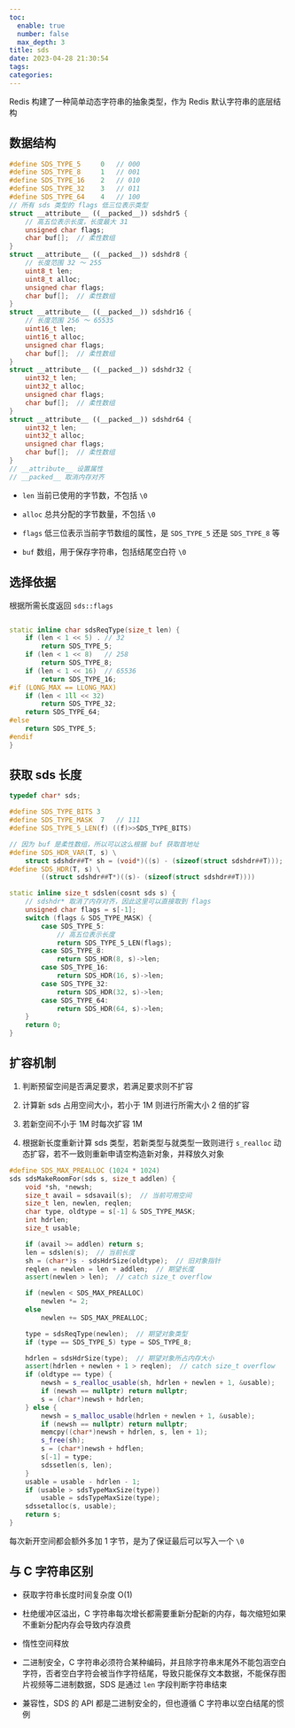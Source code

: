 ```yaml
---
toc:
  enable: true
  number: false
  max_depth: 3
title: sds
date: 2023-04-28 21:30:54
tags:
categories:
---
```


Redis 构建了一种简单动态字符串的抽象类型，作为 Redis 默认字符串的底层结构

## 数据结构

```cpp
#define SDS_TYPE_5     0   // 000
#define SDS_TYPE_8     1   // 001
#define SDS_TYPE_16    2   // 010
#define SDS_TYPE_32    3   // 011
#define SDS_TYPE_64    4   // 100
// 所有 sds 类型的 flags 低三位表示类型
struct __attribute__ ((__packed__)) sdshdr5 {
    // 高五位表示长度，长度最大 31
    unsigned char flags;
    char buf[];  // 柔性数组
}
struct __attribute__ ((__packed__)) sdshdr8 {
    // 长度范围 32 ～ 255
    uint8_t len;
    uint8_t alloc;
    unsigned char flags;
    char buf[];  // 柔性数组
}
struct __attribute__ ((__packed__)) sdshdr16 {
    // 长度范围 256 ～ 65535
    uint16_t len;
    uint16_t alloc;
    unsigned char flags;
    char buf[];  // 柔性数组
}
struct __attribute__ ((__packed__)) sdshdr32 {
    uint32_t len;
    uint32_t alloc;
    unsigned char flags;
    char buf[];  // 柔性数组
}
struct __attribute__ ((__packed__)) sdshdr64 {
    uint32_t len;
    uint32_t alloc;
    unsigned char flags;
    char buf[];  // 柔性数组
}
// __attribute__ 设置属性
// __packed__ 取消内存对齐
```

- `len` 当前已使用的字节数，不包括 `\0`

- `alloc` 总共分配的字节数量，不包括 `\0`

- `flags` 低三位表示当前字节数组的属性，是 `SDS_TYPE_5` 还是 `SDS_TYPE_8` 等

- `buf` 数组，用于保存字符串，包括结尾空白符 `\0`

## 选择依据

根据所需长度返回 `sds::flags`

```cpp

static inline char sdsReqType(size_t len) {
    if (len < 1 << 5) . // 32
        return SDS_TYPE_5;
    if (len < 1 << 8)   // 258
        return SDS_TYPE_8;
    if (len < 1 << 16)  // 65536
        return SDS_TYPE_16;
#if (LONG_MAX == LLONG_MAX)
    if (len < 1ll << 32)
        return SDS_TYPE_32;
    return SDS_TYPE_64;
#else
    return SDS_TYPE_5;
#endif
}
```

## 获取 sds 长度

```cpp
typedef char* sds;

#define SDS_TYPE_BITS 3
#define SDS_TYPE_MASK  7   // 111
#define SDS_TYPE_5_LEN(f) ((f)>>SDS_TYPE_BITS)

// 因为 buf 是柔性数组，所以可以这么根据 buf 获取首地址
#define SDS_HDR_VAR(T, s) \
    struct sdshdr##T* sh = (void*)((s) - (sizeof(struct sdshdr##T)));
#define SDS_HDR(T, s) \
        ((struct sdshdr##T*)((s)- (sizeof(struct sdshdr##T))))

static inline size_t sdslen(cosnt sds s) {
    // sdshdr* 取消了内存对齐，因此这里可以直接取到 flags
    unsigned char flags = s[-1];
    switch (flags & SDS_TYPE_MASK) {
        case SDS_TYPE_5:
            // 高五位表示长度
            return SDS_TYPE_5_LEN(flags);
        case SDS_TYPE_8:
            return SDS_HDR(8, s)->len;
        case SDS_TYPE_16:
            return SDS_HDR(16, s)->len;
        case SDS_TYPE_32:
            return SDS_HDR(32, s)->len;
        case SDS_TYPE_64:
            return SDS_HDR(64, s)->len;
    }
    return 0;
}
```

## 扩容机制

1. 判断预留空间是否满足要求，若满足要求则不扩容

2. 计算新 sds 占用空间大小，若小于 1M 则进行所需大小 2 倍的扩容

3. 若新空间不小于 1M 时每次扩容 1M

4. 根据新长度重新计算 sds 类型，若新类型与就类型一致则进行 `s_realloc` 动态扩容，若不一致则重新申请空构造新对象，并释放久对象

```cpp
#define SDS_MAX_PREALLOC (1024 * 1024)
sds sdsMakeRoomFor(sds s, size_t addlen) {
    void *sh, *newsh;
    size_t avail = sdsavail(s);  // 当前可用空间
    size_t len, newlen, reqlen;
    char type, oldtype = s[-1] & SDS_TYPE_MASK;
    int hdrlen;
    size_t usable;

    if (avail >= addlen) return s;
    len = sdslen(s);  // 当前长度
    sh = (char*)s - sdsHdrSize(oldtype);  // 旧对象指针
    reqlen = newlen = len + addlen;  // 期望长度
    assert(newlen > len);  // catch size_t overflow

    if (newlen < SDS_MAX_PREALLOC)
        newlen *= 2;
    else
        newlen += SDS_MAX_PREALLOC;

    type = sdsReqType(newlen);  // 期望对象类型
    if (type == SDS_TYPE_5) type = SDS_TYPE_8;

    hdrlen = sdsHdrSize(type);  // 期望对象所占内存大小
    assert(hdrlen + newlen + 1 > reqlen);  // catch size_t overflow
    if (oldtype == type) {
        newsh = s_realloc_usable(sh, hdrlen + newlen + 1, &usable);
        if (newsh == nullptr) return nullptr;
        s = (char*)newsh + hdrlen;
    } else {
        newsh = s_malloc_usable(hdrlen + newlen + 1, &usable);
        if (newsh == nullptr) return nullptr;
        memcpy((char*)newsh + hdrlen, s, len + 1);
        s_free(sh);
        s = (char*)newsh + hdflen;
        s[-1] = type;
        sdssetlen(s, len);
    }
    usable = usable - hdrlen - 1;
    if (usable > sdsTypeMaxSize(type))
        usable = sdsTypeMaxSize(type);
    sdssetalloc(s, usable);
    return s;
}
```

每次新开空间都会额外多加 1 字节，是为了保证最后可以写入一个 `\0`

## 与 C 字符串区别

- 获取字符串长度时间复杂度 O(1)

- 杜绝缓冲区溢出，C 字符串每次增长都需要重新分配新的内存，每次缩短如果不重新分配内存会导致内存浪费

- 惰性空间释放

- 二进制安全，C 字符串必须符合某种编码，并且除字符串末尾外不能包涵空白字符，否者空白字符会被当作字符结尾，导致只能保存文本数据，不能保存图片视频等二进制数据，SDS 是通过 `len` 字段判断字符串结束

- 兼容性，SDS 的 API 都是二进制安全的，但也遵循 C 字符串以空白结尾的惯例